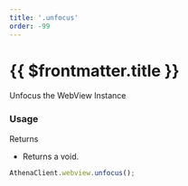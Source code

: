 ```yaml
---
title: '.unfocus'
order: -99
---
```


# {{ $frontmatter.title }}

Unfocus the WebView Instance

### Usage

Returns

* Returns a void.

```typescript
AthenaClient.webview.unfocus();
```
